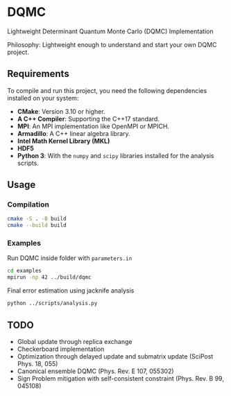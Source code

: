 # DQMC
Lightweight Determinant Quantum Monte Carlo (DQMC) Implementation

Philosophy: Lightweight enough to understand and start your own DQMC project.

## Requirements

To compile and run this project, you need the following dependencies installed on your system:

  * **CMake**: Version 3.10 or higher.
  * **A C++ Compiler**: Supporting the C++17 standard.
  * **MPI**: An MPI implementation like OpenMPI or MPICH.
  * **Armadillo**: A C++ linear algebra library.
  * **Intel Math Kernel Library (MKL)**
  * **HDF5**
  * **Python 3**: With the `numpy` and `scipy` libraries installed for the analysis scripts.

## Usage

### Compilation

```bash
cmake -S . -B build
cmake --build build
```

### Examples 
Run DQMC inside folder with `parameters.in`
```bash
cd examples
mpirun -np 42 ../build/dqmc
```
Final error estimation using jacknife analysis
```bash
python ../scripts/analysis.py
```

## TODO
- Global update through replica exchange
- Checkerboard implementation
- Optimization through delayed update and submatrix update (SciPost Phys. 18, 055)
- Canonical ensemble DQMC (Phys. Rev. E 107, 055302)
- Sign Problem mitigation with self-consistent constraint (Phys. Rev. B 99, 045108)